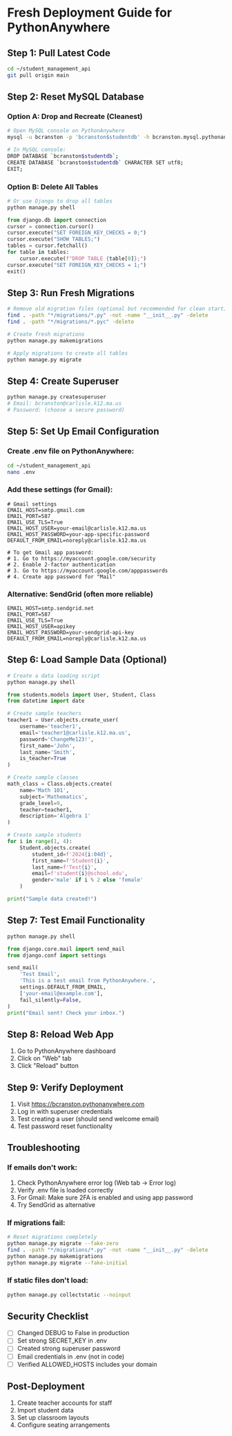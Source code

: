 # Fresh Deployment Guide for PythonAnywhere

## Step 1: Pull Latest Code
```bash
cd ~/student_management_api
git pull origin main
```

## Step 2: Reset MySQL Database

### Option A: Drop and Recreate (Cleanest)
```bash
# Open MySQL console on PythonAnywhere
mysql -u bcranston -p 'bcranston$studentdb' -h bcranston.mysql.pythonanywhere-services.com

# In MySQL console:
DROP DATABASE `bcranston$studentdb`;
CREATE DATABASE `bcranston$studentdb` CHARACTER SET utf8;
EXIT;
```

### Option B: Delete All Tables
```bash
# Or use Django to drop all tables
python manage.py shell
```
```python
from django.db import connection
cursor = connection.cursor()
cursor.execute("SET FOREIGN_KEY_CHECKS = 0;")
cursor.execute("SHOW TABLES;")
tables = cursor.fetchall()
for table in tables:
    cursor.execute(f"DROP TABLE {table[0]};")
cursor.execute("SET FOREIGN_KEY_CHECKS = 1;")
exit()
```

## Step 3: Run Fresh Migrations
```bash
# Remove old migration files (optional but recommended for clean start)
find . -path "*/migrations/*.py" -not -name "__init__.py" -delete
find . -path "*/migrations/*.pyc" -delete

# Create fresh migrations
python manage.py makemigrations

# Apply migrations to create all tables
python manage.py migrate
```

## Step 4: Create Superuser
```bash
python manage.py createsuperuser
# Email: bcranston@carlisle.k12.ma.us
# Password: (choose a secure password)
```

## Step 5: Set Up Email Configuration

### Create .env file on PythonAnywhere:
```bash
cd ~/student_management_api
nano .env
```

### Add these settings (for Gmail):
```env
# Gmail settings
EMAIL_HOST=smtp.gmail.com
EMAIL_PORT=587
EMAIL_USE_TLS=True
EMAIL_HOST_USER=your-email@carlisle.k12.ma.us
EMAIL_HOST_PASSWORD=your-app-specific-password
DEFAULT_FROM_EMAIL=noreply@carlisle.k12.ma.us

# To get Gmail app password:
# 1. Go to https://myaccount.google.com/security
# 2. Enable 2-factor authentication
# 3. Go to https://myaccount.google.com/apppasswords
# 4. Create app password for "Mail"
```

### Alternative: SendGrid (often more reliable)
```env
EMAIL_HOST=smtp.sendgrid.net
EMAIL_PORT=587
EMAIL_USE_TLS=True
EMAIL_HOST_USER=apikey
EMAIL_HOST_PASSWORD=your-sendgrid-api-key
DEFAULT_FROM_EMAIL=noreply@carlisle.k12.ma.us
```

## Step 6: Load Sample Data (Optional)
```bash
# Create a data loading script
python manage.py shell
```
```python
from students.models import User, Student, Class
from datetime import date

# Create sample teachers
teacher1 = User.objects.create_user(
    username='teacher1',
    email='teacher1@carlisle.k12.ma.us',
    password='ChangeMe123!',
    first_name='John',
    last_name='Smith',
    is_teacher=True
)

# Create sample classes
math_class = Class.objects.create(
    name='Math 101',
    subject='Mathematics',
    grade_level=9,
    teacher=teacher1,
    description='Algebra 1'
)

# Create sample students
for i in range(1, 4):
    Student.objects.create(
        student_id=f'2024{i:04d}',
        first_name=f'Student{i}',
        last_name=f'Test{i}',
        email=f'student{i}@school.edu',
        gender='male' if i % 2 else 'female'
    )

print("Sample data created!")
```

## Step 7: Test Email Functionality
```bash
python manage.py shell
```
```python
from django.core.mail import send_mail
from django.conf import settings

send_mail(
    'Test Email',
    'This is a test email from PythonAnywhere.',
    settings.DEFAULT_FROM_EMAIL,
    ['your-email@example.com'],
    fail_silently=False,
)
print("Email sent! Check your inbox.")
```

## Step 8: Reload Web App
1. Go to PythonAnywhere dashboard
2. Click on "Web" tab
3. Click "Reload" button

## Step 9: Verify Deployment
1. Visit https://bcranston.pythonanywhere.com
2. Log in with superuser credentials
3. Test creating a user (should send welcome email)
4. Test password reset functionality

## Troubleshooting

### If emails don't work:
1. Check PythonAnywhere error log (Web tab → Error log)
2. Verify .env file is loaded correctly
3. For Gmail: Make sure 2FA is enabled and using app password
4. Try SendGrid as alternative

### If migrations fail:
```bash
# Reset migrations completely
python manage.py migrate --fake-zero
find . -path "*/migrations/*.py" -not -name "__init__.py" -delete
python manage.py makemigrations
python manage.py migrate --fake-initial
```

### If static files don't load:
```bash
python manage.py collectstatic --noinput
```

## Security Checklist
- [ ] Changed DEBUG to False in production
- [ ] Set strong SECRET_KEY in .env
- [ ] Created strong superuser password
- [ ] Email credentials in .env (not in code)
- [ ] Verified ALLOWED_HOSTS includes your domain

## Post-Deployment
1. Create teacher accounts for staff
2. Import student data
3. Set up classroom layouts
4. Configure seating arrangements